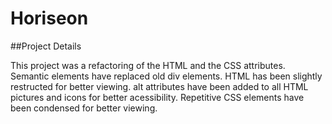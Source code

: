 # Horiseon

##Project Details

This project was a refactoring of the HTML and the CSS attributes.
Semantic elements have replaced old div elements.
HTML has been slightly restructed for better viewing.
alt attributes have been added to all HTML pictures and icons for better acessibility.
Repetitive CSS elements have been condensed for better viewing.

